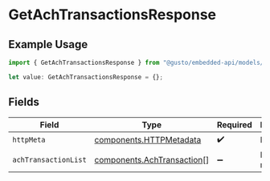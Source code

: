 # GetAchTransactionsResponse

## Example Usage

```typescript
import { GetAchTransactionsResponse } from "@gusto/embedded-api/models/operations/getachtransactions.js";

let value: GetAchTransactionsResponse = {};
```

## Fields

| Field                                                                    | Type                                                                     | Required                                                                 | Description                                                              |
| ------------------------------------------------------------------------ | ------------------------------------------------------------------------ | ------------------------------------------------------------------------ | ------------------------------------------------------------------------ |
| `httpMeta`                                                               | [components.HTTPMetadata](../../models/components/httpmetadata.md)       | :heavy_check_mark:                                                       | N/A                                                                      |
| `achTransactionList`                                                     | [components.AchTransaction](../../models/components/achtransaction.md)[] | :heavy_minus_sign:                                                       | Example response                                                         |